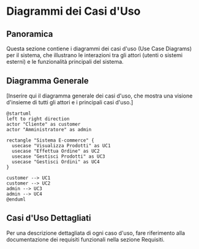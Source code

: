 # Diagrammi dei Casi d'Uso

## Panoramica

Questa sezione contiene i diagrammi dei casi d'uso (Use Case Diagrams) per il sistema, che illustrano le interazioni tra gli attori (utenti o sistemi esterni) e le funzionalità principali del sistema.

## Diagramma Generale

[Inserire qui il diagramma generale dei casi d'uso, che mostra una visione d'insieme di tutti gli attori e i principali casi d'uso.]

```plantuml
@startuml
left to right direction
actor "Cliente" as customer
actor "Amministratore" as admin

rectangle "Sistema E-commerce" {
  usecase "Visualizza Prodotti" as UC1
  usecase "Effettua Ordine" as UC2
  usecase "Gestisci Prodotti" as UC3
  usecase "Gestisci Ordini" as UC4
}

customer --> UC1
customer --> UC2
admin --> UC3
admin --> UC4
@enduml
```

## Casi d'Uso Dettagliati

Per una descrizione dettagliata di ogni caso d'uso, fare riferimento alla documentazione dei requisiti funzionali nella sezione Requisiti.
